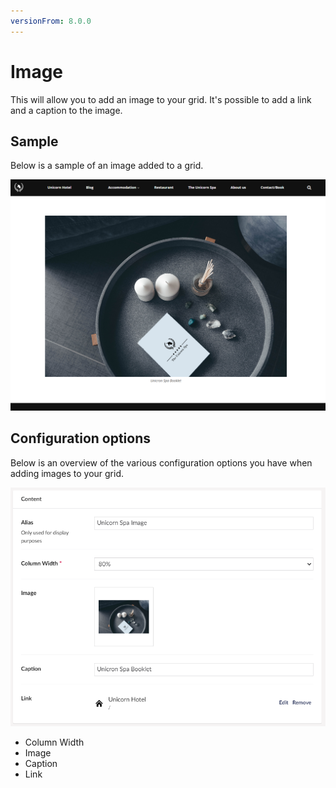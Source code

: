 ```yaml
---
versionFrom: 8.0.0
---
```


# Image

This will allow you to add an image to your grid. It's possible to add a link and a caption to the image.

## Sample

Below is a sample of an image added to a grid.

![Image Frontend](images/frontend-image.png)

## Configuration options

Below is an overview of the various configuration options you have when adding images to your grid.

![Image Backoffice](images/backoffice-image.png)

- Column Width
- Image
- Caption
- Link

